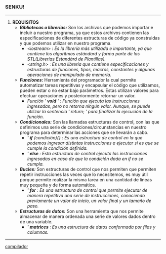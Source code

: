 ### SENKU!
---

1. **REQUISITOS**
    + ***Bibliotecas o librerías:*** Son los archivos que podemos importar e incluir a nuestro programa, ya que estos archivos contienen las especificaciones de diferentes estructuras de código ya construidas y que podemos utilizar en nuestro programa.
      - <*iostream*> : *Es la librería más utilizada e importante, ya que contiene los algoritmos estándard y forma parte de las STL(Librerías Estandárd de Plantillas).*
      - <*string.h*> : *Es  una librería que contiene especificaciones y estructuras de funciones, tipos, macros, constantes y algunas operaciones de manipulado de memoria.*
    + ***Funciones:***  Herramienta del programador la cual permite automatizar tareas repetitivas y encapsular el código que utilizamos, pueden estar o no estar bajo parámetros. Estas utilizan valores para efectuar operaciones y posteriormente retornar un valor.
      - *Función ' **void** ' : Función que ejecuta las instrucciones ingresadas, pero no retorna ningún valor. Aunque, se puede utilizar la sentencia ' return; ' para finalizar la ejecución de la función.*
    + ***Condicionales:*** Son las llamadas estructuras de control, con las que definimos una serie de condiciones/circunstancias en nuestro programa para determinar las acciones que se llevarán a cabo.
      - *' **if** (condición){} : Es una estructura de control en la que podemos ingresar distintas instrucciones a ejecutar si es que se cumple la condición definida.* 
      - *' **else** : Esta estructura de control ejecuta las instrucciones ingresadas en caso de que la condición dada en if no se cumpla.*
    + ***Bucles:*** Son estructuras de control que nos permiten que permiten repetir instrucciones las veces que lo necesitemos, es muy útil porque permite realizar la misma tarea en una cantidad de líneas muy pequeña y de forma automática.
      - *' **for** : Es una estructura de control que permite ejecutar de manera repetitiva una serie de instrucciones, conociendo previamente un valor de inicio, un valor final y un tamaño de paso.*
    + ***Estructuras de datos:*** Son una herramienta que nos permite almacenar de manera ordenada una serie de valores dados dentro de una variable.
      - *' **matrices** : Es una estructura de datos conformada por filas y columnas.*








---

[compilador](https://www.onlinegdb.com/online_c++_compiler)
